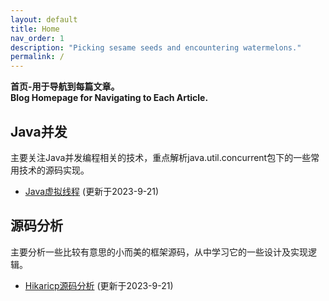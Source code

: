 ```yaml
---
layout: default
title: Home
nav_order: 1
description: "Picking sesame seeds and encountering watermelons."
permalink: /
---
```


**首页-用于导航到每篇文章。  
Blog Homepage for Navigating to Each Article.**

## Java并发  
主要关注Java并发编程相关的技术，重点解析java.util.concurrent包下的一些常用技术的源码实现。  
+ [Java虚拟线程](/java/virtualthread) (更新于2023-9-21)  
  
## 源码分析  
主要分析一些比较有意思的小而美的框架源码，从中学习它的一些设计及实现逻辑。
+ [Hikaricp源码分析](/note/hikaricp) (更新于2023-9-21)  

